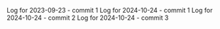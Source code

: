 Log for 2023-09-23 - commit 1
Log for 2024-10-24 - commit 1
Log for 2024-10-24 - commit 2
Log for 2024-10-24 - commit 3
